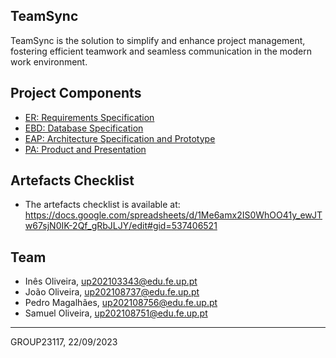 ## TeamSync

TeamSync is the solution to simplify and enhance project management, fostering efficient teamwork and seamless communication in the modern work environment.

## Project Components

- [ER: Requirements Specification](WIKI/ER.md)
- [EBD: Database Specification]()
- [EAP: Architecture Specification and Prototype]()
- [PA: Product and Presentation]()

## Artefacts Checklist

- The artefacts checklist is available at: https://docs.google.com/spreadsheets/d/1Me6amx2IS0WhOO41y_ewJTw67sjN0IK-2Qf_gRbJLJY/edit#gid=537406521

## Team

* Inês Oliveira, up202103343@edu.fe.up.pt
* João Oliveira, up202108737@edu.fe.up.pt 
* Pedro Magalhães, up202108756@edu.fe.up.pt
* Samuel Oliveira, up202108751@edu.fe.up.pt

---

GROUP23117, 22/09/2023